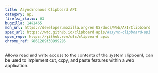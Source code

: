 ```yaml
---
title: Asynchronous Clipboard API
category: api
firefox_status: 63
bugzilla: 1461465
mdn_url: https://developer.mozilla.org/en-US/docs/Web/API/Clipboard
spec_url: https://w3c.github.io/clipboard-apis/#async-clipboard-api
spec_repo: https://github.com/w3c/clipboard-apis
chrome_ref: 5861289330999296
---
```


Allows read and write access to the contents of the system clipboard; can be used to implement cut, copy, and paste features within a web application.
